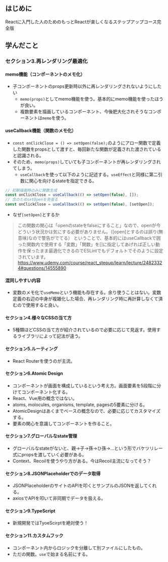 ## はじめに
Reactに入門した人のためのもっとReactが楽しくなるステップアップコース完全版

## 学んだこと
### セクション3.再レンダリング最適化
#### memo機能（コンポーネントのメモ化）
* 子コンポーネントのprops更新時以外に再レンダリングされないようにしたい
  * `memo(props)`としてmemo機能を使う。基本的にmemo機能を使ったほうが良い。
  * 複数要素を描画しているコンポーネント、今後肥大化されそうなコンポーネントは`memo`を使う。
#### useCallback機能（関数のメモ化）
* `const onClickClose = () => setOpen(false);`のようにアロー関数で定義した関数をpropsとして渡すと、毎回新たな関数が定義された渡されていると認識される。
* そのため、`memo(props)`していても子コンポーネントが再レンダリングされてしまう。
  * `useCallback`を使って以下のように記述する。`useEffect`と同様に第二引数に関心を向けるstateを指定できる。
```js
// 初期描画時のみに関数生成
const onClickClose = useCallback(() => setOpen(false), []);
// 念のためsetOpenを見張る
const onClickClose = useCallback(() => setOpen(false), [setOpen]);
```
* なぜ`[setOpen]`とするか
> この関数の関心は「openのstateをfalseにすること」なので、openが今どういう状況かは気にする必要がありません。（[open]とするのは誤り(無意味)なので警告がでてる）
> ということで、基本的にはuseCallbackで囲った関数内で使用する「変数」「関数」を[]に指定してあげれば正しい動作を保ったまま最適化できるのでESLintでもデフォルトでそのように設定されています。
> https://www.udemy.com/course/react_stepup/learn/lecture/24823324#questions/14555890
#### 混同しやすい内容
* 変数のメモ化で`useMemo`という機能も存在する。余り使うことはない。変数定義の右辺の中身が複雑化した場合、再レンダリング時に再計算しなくて済むので使用すると良い。

#### セクション4.様々なCSSの当て方
* 5種類ほどCSSの当て方が紹介されているので必要に応じて見返す。使用するライブラリによって記法が違う。

#### セクション5.ルーティング
* React Routerを使うのが主流。

#### セクション6.Atomic Design
* コンポーネントが画面を構成しているという考え方。画面要素を5段階に分けてコンポーネント化する。
* React、Vue用の概念ではない。
* atoms, molocules, organisms, template, pagesの5要素に分ける。
* AtomicDesignはあくまでベースの概念なので、必要に応じてカスタマイズする。
* 要素の関心を意識してコンポーネントを作ること。

#### セクション7.グローバルなstate管理
* グローバルなstateがないと、親→子→孫→ひ孫→…という形でバケツリレー式にpropsを渡していく必要がある。
* Context、Recoilを使うやり方がある。今はRecoil主流になってそう？

#### セクション8.JSONPlaceholderでのデータ取得
* JSONPlaceholderのサイトのAPIを叩くとサンプルのJSONを返してくれる。
* axiosでAPIを叩いて非同期でデータを扱える。

#### セクション9.TypeScript
* 新規開発ではTyoeScirptを絶対使う！

#### セクション11.カスタムフック
* コンポーネント内からロジックを分離して別ファイルにしたもの。
* ただの関数。`use`で始まる名前にする。
